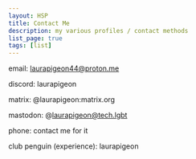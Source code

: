 ```yaml
---
layout: HSP
title: Contact Me
description: my various profiles / contact methods
list_page: true
tags: [list]
---
```


email: laurapigeon44@proton.me

discord: laurapigeon

matrix: @laurapigeon:matrix.org

mastodon: @laurapigeon@tech.lgbt

phone: contact me for it

club penguin (experience): laurapigeon